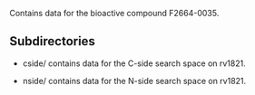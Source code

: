 Contains data for the bioactive compound F2664-0035.

## Subdirectories

- cside/ contains data for the C-side search space on rv1821.

- nside/ contains data for the N-side search space on rv1821.

